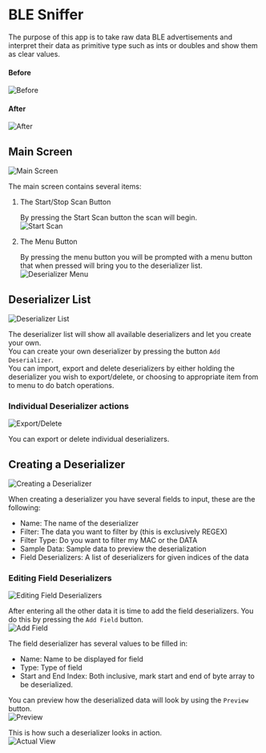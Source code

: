# BLE Sniffer

The purpose of this app is to take raw data BLE advertisements and interpret their data as primitive type such as ints or doubles and show them as clear values.

#### Before
![](./tutorial/before.png?raw=true "Before")
#### After
![](./tutorial/after.png?raw=true "After")


## Main Screen
![](./tutorial/img1.png?raw=true "Main Screen")

The main screen contains several items:

1. The Start/Stop Scan Button

   By pressing the Start Scan button the scan will begin.<br/>
   ![](./tutorial/img2.png?raw=true "Start Scan")
2. The Menu Button

   By pressing the menu button you will be prompted with a menu button that when pressed will bring you to the deserializer list.<br/>
   ![](./tutorial/img3.png?raw=true "Deserializer Menu")

## Deserializer List
![](./tutorial/img4.png?raw=true "Deserializer List")

The deserializer list will show all available deserializers and let you create your own.<br/>
You can create your own deserializer by pressing the button `Add Deserializer`.<br/>
You can import, export and delete deserializers by either holding the deserializer you wish to export/delete, or choosing to appropriate item from to menu to do batch operations.

### Individual Deserializer actions
![](./tutorial/img10.png?raw=true "Export/Delete")

You can export or delete individual deserializers.

## Creating a Deserializer
![](./tutorial/img5.png?raw=true "Creating a Deserializer")

When creating a deserializer you have several fields to input, these are the following:
* Name: The name of the deserializer
* Filter: The data you want to filter by (this is exclusively REGEX)
* Filter Type: Do you want to filter my MAC or the DATA
* Sample Data: Sample data to preview the deserialization
* Field Deserializers: A list of deserializers for given indices of the data

### Editing Field Deserializers
![](./tutorial/img6.png?raw=true "Editing Field Deserializers")

After entering all the other data it is time to add the field deserializers.
You do this by pressing the `Add Field` button.<br/>
![](./tutorial/img7.png?raw=true "Add Field")

The field deserializer has several values to be filled in:
* Name: Name to be displayed for field
* Type: Type of field
* Start and End Index: Both inclusive, mark start and end of byte array to be deserialized.

You can preview how the deserialized data will look by using the `Preview` button.<br/>
![](./tutorial/img8.png?raw=true "Preview")

This is how such a deserializer looks in action.<br/>
![](./tutorial/img9.png?raw=true "Actual View")
